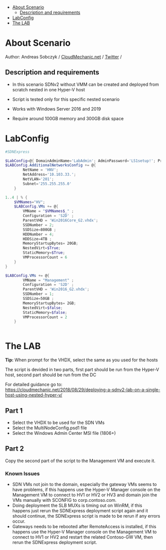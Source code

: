 <!-- TOC -->

- [About Scenario](#about-scenario)
    - [Description and requirements](#description-and-requirements)
- [LabConfig](#labconfig)
- [The LAB](#the-lab)

<!-- /TOC -->

# About Scenario 
Author: Andreas Sobczyk / [CloudMechanic.net](https://CloudMechanic.net) / [Twitter](http://twitter.com/Andreas_Sobczyk) / 

## Description and requirements
* In this scenario SDNv2 without VMM can be created and deployed from scratch nested in one Hyper-V host
* Script is tested only for this specific nested scenario
* Works with Windows Server 2016 and 2019

* Require around 100GB memory and 300GB disk space

# LabConfig

```PowerShell
#SDNExpress

$LabConfig=@{ DomainAdminName='LabAdmin'; AdminPassword='LS1setup!'; Prefix = 'SDNExpress2019-'; SecureBoot=$false; SwitchName = 'LabSwitch'; DCEdition='4'; VMs=@();InstallSCVMM='No'; PullServerDC=$false;  Internet=$true;AllowedVLANs="1-400"; AdditionalNetworksInDC=$true; AdditionalNetworksConfig=@(); EnableGuestServiceInterface=$true}
$LABConfig.AdditionalNetworksConfig += @{ 
        NetName = 'HNV';
        NetAddress='10.103.33.';
        NetVLAN='201';
        Subnet='255.255.255.0'
    }

1..4 | % { 
    $VMNames="HV";
    $LABConfig.VMs += @{
        VMName = "$VMNames$_" ;
        Configuration = 'S2D' ;
        ParentVHD = 'Win2016Core_G2.vhdx';
        SSDNumber = 2;
        SSDSize=800GB ;
        HDDNumber = 4;
        HDDSize=4TB ;
        MemoryStartupBytes= 20GB;
        NestedVirt=$True;
        StaticMemory=$True;
        VMProcessorCount = 6
    }
}

$LABConfig.VMs += @{
        VMName = "Management" ;
        Configuration = 'S2D' ;
        ParentVHD = 'Win2016_G2.vhdx';
        SSDNumber = 1;
        SSDSize=50GB ;
        MemoryStartupBytes= 2GB;
        NestedVirt=$false;
        StaticMemory=$false;
        VMProcessorCount = 2
    }
 
```

# The LAB

**Tip:** When prompt for the VHDX, select the same as you used for the hosts


The script is devided in two parts, first part should be run from the Hyper-V host, second part should be run from the DC

For detailed guidance go to: https://cloudmechanic.net/2018/08/29/deploying-a-sdnv2-lab-on-a-single-host-using-nested-hyper-v/

## Part 1
* Select the VHDX to be used for the SDN VMs
* Select the MultiNodeConfig.psd1 file 
* Select the Windows Admin Center MSI file (1806+)

## Part 2
Copy the second part of the script to the Management VM and execute it.

### Known Issues
* SDN VMs not join to the domain, especially the gateway VMs seems to have problems, if this happens use the Hyper-V Manager console on the Management VM to connect to HV1 or HV2 or HV3 and domain join the VMs manually with SCONFIG to corp.contoso.com.
* Doing deployment the SLB MUXs is timing out on WinRM, if this happens just rerun the SDNExpress deployment script again and it should continue, the SDNExpress script is made to be rerun if any errors occur.
*  Gateways needs to be rebooted after RemoteAccess is installed, if this happens use the Hyper-V Manager console on the Management VM to connect to HV1 or HV2 and restart the related Contoso-GW VM, then rerun the SDNExpress deployment script.
